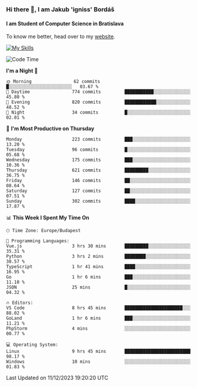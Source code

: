 ### Hi there 👋, I am Jakub 'igniss' Bordáš

#### I am Student of Computer Science in Bratislava
To know me better, head over to my [website](https://bordas.sk).

[![My Skills](https://skillicons.dev/icons?i=js,html,css,figma,svelte,java,kotlin,python,postgresql,typescript,nest,nodejs)](https://bordas.sk)


<!--START_SECTION:waka-->
![Code Time](http://img.shields.io/badge/Code%20Time-1%2C309%20hrs%205%20mins-blue)

**I'm a Night 🦉** 

```text
🌞 Morning                62 commits          █░░░░░░░░░░░░░░░░░░░░░░░░   03.67 % 
🌆 Daytime                774 commits         ███████████░░░░░░░░░░░░░░   45.80 % 
🌃 Evening                820 commits         ████████████░░░░░░░░░░░░░   48.52 % 
🌙 Night                  34 commits          █░░░░░░░░░░░░░░░░░░░░░░░░   02.01 % 
```
📅 **I'm Most Productive on Thursday** 

```text
Monday                   223 commits         ███░░░░░░░░░░░░░░░░░░░░░░   13.20 % 
Tuesday                  96 commits          █░░░░░░░░░░░░░░░░░░░░░░░░   05.68 % 
Wednesday                175 commits         ███░░░░░░░░░░░░░░░░░░░░░░   10.36 % 
Thursday                 621 commits         █████████░░░░░░░░░░░░░░░░   36.75 % 
Friday                   146 commits         ██░░░░░░░░░░░░░░░░░░░░░░░   08.64 % 
Saturday                 127 commits         ██░░░░░░░░░░░░░░░░░░░░░░░   07.51 % 
Sunday                   302 commits         ████░░░░░░░░░░░░░░░░░░░░░   17.87 % 
```


📊 **This Week I Spent My Time On** 

```text
🕑︎ Time Zone: Europe/Budapest

💬 Programming Languages: 
Vue.js                   3 hrs 30 mins       █████████░░░░░░░░░░░░░░░░   35.31 % 
Python                   3 hrs 2 mins        ████████░░░░░░░░░░░░░░░░░   30.57 % 
TypeScript               1 hr 41 mins        ████░░░░░░░░░░░░░░░░░░░░░   16.95 % 
Go                       1 hr 6 mins         ███░░░░░░░░░░░░░░░░░░░░░░   11.10 % 
JSON                     25 mins             █░░░░░░░░░░░░░░░░░░░░░░░░   04.32 % 

🔥 Editors: 
VS Code                  8 hrs 45 mins       ██████████████████████░░░   88.02 % 
GoLand                   1 hr 6 mins         ███░░░░░░░░░░░░░░░░░░░░░░   11.21 % 
PhpStorm                 4 mins              ░░░░░░░░░░░░░░░░░░░░░░░░░   00.77 % 

💻 Operating System: 
Linux                    9 hrs 45 mins       █████████████████████████   98.17 % 
Windows                  10 mins             ░░░░░░░░░░░░░░░░░░░░░░░░░   01.83 % 
```


 Last Updated on 11/12/2023 19:20:20 UTC
<!--END_SECTION:waka-->
